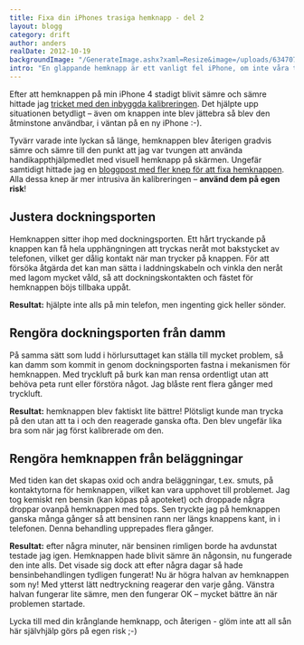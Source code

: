 ```yaml
---
title: Fixa din iPhones trasiga hemknapp - del 2
layout: blogg
category: drift
author: anders
realDate: 2012-10-19
backgroundImage: "/GenerateImage.ashx?xaml=Resize&image=/uploads/634707942322930207-homebutton.png&format=png&maxWidth=375&maxHeight=375"
intro: "En glappande hemknapp är ett vanligt fel iPhone, om inte våra tidigare tricks för att fixa den funkade kommer här tre nya åtgärder!"
---
```



Efter att hemknappen på min iPhone 4 stadigt blivit sämre och sämre hittade jag&nbsp;[tricket med den inbyggda kalibreringen](../../../drift/fixa-din-iphones-kranglande-hemknapp). Det hjälpte upp situationen betydligt – även om knappen inte blev jättebra så blev den åtminstone användbar, i väntan på en ny iPhone :-).

Tyvärr varade inte lyckan så länge, hemknappen blev återigen gradvis sämre och sämre till den punkt att jag var tvungen att använda handikappthjälpmedlet med visuell hemknapp på skärmen. Ungefär samtidigt hittade jag en&nbsp;[bloggpost med fler knep för att fixa hemknappen](http://howto.cnet.com/8301-11310_39-57524891-285/four-ways-to-fix-an-unresponsive-iphone-home-button/). Alla dessa knep är mer intrusiva än kalibreringen – **använd dem på egen risk**!

## Justera dockningsporten

Hemknappen sitter ihop med dockningsporten. Ett hårt tryckande på knappen kan få hela upphängningen att tryckas neråt mot bakstycket av telefonen, vilket ger dålig kontakt när man trycker på knappen. För att försöka åtgärda det kan man sätta i laddningskabeln och vinkla den neråt med lagom mycket våld, så att dockningskontakten och fästet för hemknappen böjs tillbaka uppåt.

**Resultat:** hjälpte inte alls på min telefon, men ingenting gick heller sönder.

## Rengöra dockningsporten från damm

På samma sätt som ludd i hörlursuttaget kan ställa till mycket problem, så kan damm som kommit in genom dockningsporten fastna i mekanismen för hemknappen. Med tryckluft på burk kan man rensa ordentligt utan att behöva peta runt eller förstöra något. Jag blåste rent flera gånger med tryckluft.

**Resultat:** hemknappen blev faktiskt lite bättre! Plötsligt kunde man trycka på den utan att ta i och den reagerade ganska ofta. Den blev ungefär lika bra som när jag först kalibrerade om den.

## Rengöra hemknappen från beläggningar

Med tiden kan det skapas oxid och andra beläggningar, t.ex. smuts, på kontaktytorna för hemknappen, vilket kan vara upphovet till problemet. Jag tog kemiskt ren bensin (kan köpas på apoteket) och droppade några droppar ovanpå hemknappen med tops. Sen tryckte jag på hemknappen ganska många gånger så att bensinen rann ner längs knappens kant, in i telefonen. Denna behandling upprepades flera gånger.

**Resultat:** efter några minuter, när bensinen rimligen borde ha avdunstat testade jag igen. Hemknappen hade blivit sämre än någonsin, nu fungerade den inte alls. Det visade sig dock att efter några dagar så hade bensinbehandlingen tydligen fungerat! Nu är högra halvan av hemknappen som ny! Med ytterst lätt nedtryckning reagerar den varje gång. Vänstra halvan fungerar lite sämre, men den fungerar OK – mycket bättre än när problemen startade.

Lycka till med din krånglande hemknapp, och återigen - glöm inte att all sån här självhjälp görs på egen risk ;-)

